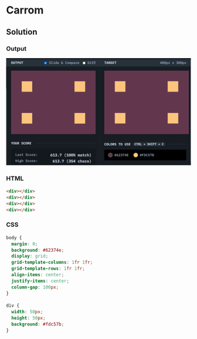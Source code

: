 # Carrom

## Solution
### Output
![output screenshot](./../screenshot/01-02.png)
### HTML
```html
<div></div>
<div></div>
<div></div>
<div></div>
```

### CSS
```css
body {
  margin: 0;
  background: #62374e;
  display: grid;
  grid-template-columns: 1fr 1fr;
  grid-template-rows: 1fr 1fr;
  align-items: center;
  justify-items: center;
  column-gap: 100px;
}

div {
  width: 50px;
  height: 50px;
  background: #fdc57b;
}
```

